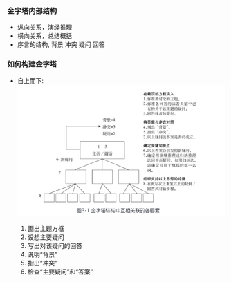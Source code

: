 ### 金字塔内部结构
- 纵向关系，演绎推理
- 横向关系，总结概括
- 序言的结构, 背景 冲突 疑问 回答
### 如何构建金字塔
- 自上而下: ![自上而下](
https://raw.githubusercontent.com/Zellerpooh/picgo/master/img/2020/20200410155132.png)

  1. 画出主题方框
  2. 设想主要疑问
  3. 写出对该疑问的回答
  4. 说明“背景”
  5. 指出“冲突”
  6. 检查“主要疑问”和“答案”

